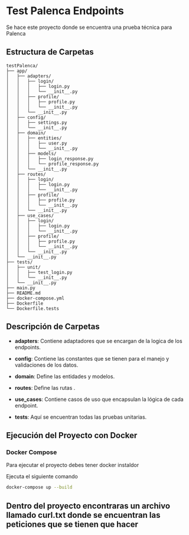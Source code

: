 # Test Palenca Endpoints

Se hace este proyecto donde se encuentra una prueba técnica para Palenca

## Estructura de Carpetas


```plaintext
testPalenca/
├── app/
│   ├── adapters/
│   │   ├── login/
│   │   │   ├── login.py
│   │   │   └── __init__.py
│   │   ├── profile/
│   │   │   ├── profile.py
│   │   │   └── __init__.py
│   │   └── __init__.py
│   ├── config/
│   │   ├── settings.py
│   │   └── __init__.py
│   ├── domain/
│   │   ├── entities/
│   │   │   ├── user.py
│   │   │   └── __init__.py
│   │   ├── models/
│   │   │   ├── login_response.py
│   │   │   └── profile_response.py
│   │   └── __init__.py
│   ├── routes/
│   │   ├── login/
│   │   │   ├── login.py
│   │   │   └── __init__.py
│   │   ├── profile/
│   │   │   ├── profile.py
│   │   │   └── __init__.py
│   │   └── __init__.py
│   ├── use_cases/
│   │   ├── login/
│   │   │   ├── login.py
│   │   │   └── __init__.py
│   │   ├── profile/
│   │   │   ├── profile.py
│   │   │   └── __init__.py
│   │   └── __init__.py
│   └── __init__.py
├── tests/
│   ├── unit/
│   │   ├── test_login.py
│   │   └── __init__.py
│   └── __init__.py
├── main.py
├── README.md
├── docker-compose.yml
├── Dockerfile
└── Dockerfile.tests
```

## Descripción de Carpetas

- **adapters**: Contiene adaptadores que se encargan de la logica de los endpoints.

- **config**: Contiene las constantes que se tienen para el manejo y validaciones de los datos. 

- **domain**: Define las entidades y modelos.

- **routes**: Define las rutas .

- **use_cases**: Contiene casos de uso que encapsulan la lógica de cada endpoint.

- **tests**: Aquí se encuentran todas las pruebas unitarias.

## Ejecución del Proyecto con Docker

### Docker Compose

Para ejecutar el proyecto  debes tener docker instaldor

Ejecuta el siguiente comando 
```bash
docker-compose up --build
```

## Dentro del proyecto encontraras un archivo llamado curl.txt donde se encuentran las peticiones que se tienen que hacer
